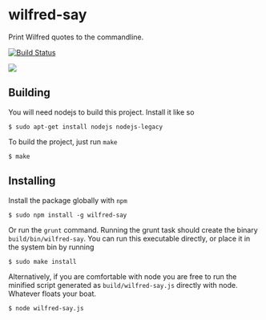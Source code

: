 # wilfred-say

Print Wilfred quotes to the commandline.

[![Build Status](http://travis-ci.org/arecker/wilfred-say.svg?branch=master)](http://travis-ci.org/arecker/wilfred-say)

![](http://i.imgur.com/cXiyEMK.png)

## Building

You will need nodejs to build this project.  Install it like so

    $ sudo apt-get install nodejs nodejs-legacy

To build the project, just run ```make```

    $ make

## Installing

Install the package globally with `npm`

    $ sudo npm install -g wilfred-say

Or run the `grunt` command.  Running the grunt task should create the binary ```build/bin/wilfred-say```.  You can run this executable directly, or place it in the system  bin by running

    $ sudo make install

Alternatively, if you are comfortable with node you are free to run the minified script generated as ```build/wilfred-say.js``` directly with node.  Whatever floats your boat.

    $ node wilfred-say.js
